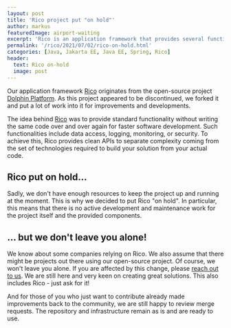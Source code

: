 ```yaml
---
layout: post
title: 'Rico project put "on hold"'
author: markus
featuredImage: airport-waiting
excerpt: 'Rico is an application framework that provides several functionalities and APIs to create enterprise applications. Recently, we put the projekt "on-hold". But what exactly does this mean?'
permalink: '/rico/2021/07/02/rico-on-hold.html'
categories: [Java, Jakarta EE, Java EE, Spring, Rico]
header:
  text: Rico on-hold
  image: post
---
```


Our application framework [Rico](../rico) originates from the open-source project [Dolphin Platform](https://github.com/canoo/dolphin-platform/). As this project appeared to be discontinued, we forked it and put a lot of work into it for improvements and developments. 

The idea behind [Rico](../rico) was to provide standard functionality without writing the same code over and over again for faster software development. Such functionalities include data access, logging, monitoring, or security. To achieve this, Rico provides clean APIs to separate complexity coming from the set of technologies required to build your solution from your actual code.

## Rico put on hold...

Sadly, we don't have enough resources to keep the project up and running at the moment. This is why we decided to put Rico "on hold". In particular, this means that there is no active development and maintenance work for the project itself and the provided components.

## ... but we don't leave you alone!

We know about some companies relying on Rico. We also assume that there might be projects out there using our open-source project. Of course, we won't leave you alone. If you are affected by this change, please [reach out to us](mailto:rico@karakun.com). We are still here and very keen on creating great solutions. This also includes Rico - just ask for it!

And for those of you who just want to contribute already made improvements back to the community, we are still happy to review merge requests. The repository and infrastructure remain as is and are ready to use. 
